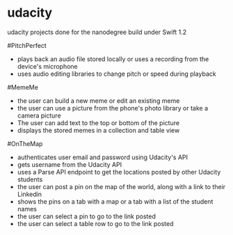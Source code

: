 # udacity
udacity projects done for the nanodegree
build under Swift 1.2

#PitchPerfect
* plays back an audio file stored locally or uses a recording from the device's microphone
* uses audio editing libraries to change pitch or speed during playback

#MemeMe
* the user can build a new meme or edit an existing meme
* the user can use a picture from the phone's photo library or take a camera picture
* The user can add text to the top or bottom of the picture
* displays the stored memes in a collection and table view

#OnTheMap
* authenticates user email and password using Udacity's API
* gets username from the Udacity API
* uses a Parse API endpoint to get the locations posted by other Udacity students
* the user can post a pin on the map of the world, along with a link to their Linkedin
* shows the pins on a tab with a map or a tab with a list of the student names 
* the user can select a pin to go to the link posted
* the user can select a table row to go to the link posted
